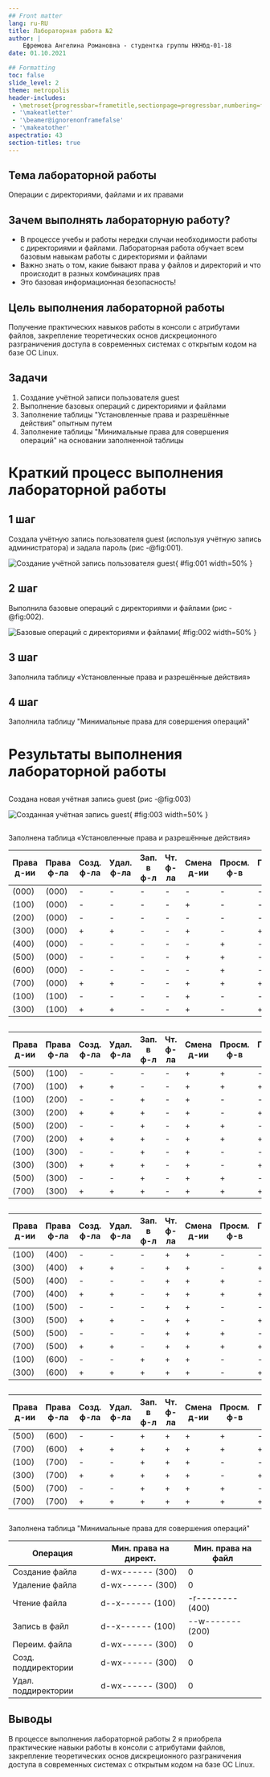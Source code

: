 ```yaml
---
## Front matter
lang: ru-RU
title: Лабораторная работа №2
author: |
	Ефремова Ангелина Романовна - студентка группы НКНбд-01-18
date: 01.10.2021

## Formatting
toc: false
slide_level: 2
theme: metropolis
header-includes: 
 - \metroset{progressbar=frametitle,sectionpage=progressbar,numbering=fraction}
 - '\makeatletter'
 - '\beamer@ignorenonframefalse'
 - '\makeatother'
aspectratio: 43
section-titles: true
---
```


## Тема лабораторной работы

Операции с директориями, файлами и их правами

## Зачем выполнять лабораторную работу?

- В процессе учебы и работы нередки случаи необходимости работы с директориями и файлами. Лабораторная работа обучает всем базовым навыкам работы с директориями и файлами
- Важно знать о том, какие бывают права у файлов и директорий и что происходит в разных комбинациях прав
- Это базовая информационная безопасность!

## Цель выполнения лабораторной работы

Получение практических навыков работы в консоли с атрибутами файлов, закрепление теоретических основ дискреционного разграничения доступа в современных системах с открытым кодом на базе ОС Linux.

## Задачи 

1. Создание учётной записи пользователя guest
2. Выполнение базовых операций с директориями и файлами
3. Заполнение таблицы "Установленные права и разрешённые действия" опытным путем
4. Заполнение таблицы "Минимальные права для совершения операций" на основании заполненной таблицы 

# Краткий процесс выполнения лабораторной работы

## 1 шаг

Создала учётную запись пользователя guest (используя учётную запись администратора) и задала пароль (рис -@fig:001).

![Создание учётной запись пользователя guest](image/2.png){ #fig:001 width=50% }

## 2 шаг

Выполнила базовые операций с директориями и файлами (рис -@fig:002).

![Базовые операций с директориями и файлами](image/6.png){ #fig:002 width=50% }

## 3 шаг

Заполнила таблицу «Установленные права и разрешённые действия» 


## 4 шаг

Заполнила таблицу "Минимальные права для совершения операций" 

# Результаты выполнения лабораторной работы

##

Создана новая учётная запись guest (рис -@fig:003)

![Созданная учётная запись guest](image/3.png){ #fig:003 width=50% }

##

Заполнена таблица «Установленные права и разрешённые действия» 

|Права д-ии|Права ф-ла|Созд. ф-ла|Удал. ф-ла|Зап. в ф-л|Чт. ф-ла|Смена д-ии|Просм. ф-в|Переим. ф-ла|См. атр.|
|----------|----------|----------|----------|----------|--------|----------|----------|------------|--------|
|(000)     |(000)     |-         |-         |-         |-       |-         |-         |-           |-       |
|(100)     |(000)     |-         |-         |-         |-       |+         |-         |-           |+       |
|(200)     |(000)     |-         |-         |-         |-       |-         |-         |-           |-       |
|(300)     |(000)     |+         |+         |-         |-       |+         |-         |+           |+       |
|(400)     |(000)     |-         |-         |-         |-       |-         |+         |-           |-       |
|(500)     |(000)     |-         |-         |-         |-       |+         |+         |-           |+       |
|(600)     |(000)     |-         |-         |-         |-       |-         |+         |-           |-       |
|(700)     |(000)     |+         |+         |-         |-       |+         |+         |+           |+       |
|(100)     |(100)     |-         |-         |-         |-       |+         |-         |-           |+       |
|(300)     |(100)     |+         |+         |-         |-       |+         |-         |+           |+       |

## 

|Права д-ии|Права ф-ла|Созд. ф-ла|Удал. ф-ла|Зап. в ф-л|Чт. ф-ла|Смена д-ии|Просм. ф-в|Переим. ф-ла|См. атр.|
|----------|----------|----------|----------|----------|--------|----------|----------|------------|--------|
|(500)     |(100)     |-         |-         |-         |-       |+         |+         |-           |+       |
|(700)     |(100)     |+         |+         |-         |-       |+         |+         |+           |+       |
|(100)     |(200)     |-         |-         |+         |-       |+         |-         |-           |+       |
|(300)     |(200)     |+         |+         |+         |-       |+         |-         |+           |+       |
|(500)     |(200)     |-         |-         |+         |-       |+         |+         |-           |+       |
|(700)     |(200)     |+         |+         |+         |-       |+         |+         |+           |+       |
|(100)     |(300)     |-         |-         |+         |-       |+         |-         |-           |+       |
|(300)     |(300)     |+         |+         |+         |-       |+         |-         |+           |+       |
|(500)     |(300)     |-         |-         |+         |-       |+         |+         |-           |+       |
|(700)     |(300)     |+         |+         |+         |-       |+         |+         |+           |+       |

##

|Права д-ии|Права ф-ла|Созд. ф-ла|Удал. ф-ла|Зап. в ф-л|Чт. ф-ла|Смена д-ии|Просм. ф-в|Переим. ф-ла|См. атр.|
|----------|----------|----------|----------|----------|--------|----------|----------|------------|--------|
|(100)     |(400)     |-         |-         |-         |+       |+         |-         |-           |+       |
|(300)     |(400)     |+         |+         |-         |+       |+         |-         |+           |+       |
|(500)     |(400)     |-         |-         |-         |+       |+         |+         |-           |+       |
|(700)     |(400)     |+         |+         |-         |+       |+         |+         |+           |+       |
|(100)     |(500)     |-         |-         |-         |+       |+         |-         |-           |+       |
|(300)     |(500)     |+         |+         |-         |+       |+         |-         |+           |+       |
|(500)     |(500)     |-         |-         |-         |+       |+         |+         |-           |+       |
|(700)     |(500)     |+         |+         |-         |+       |+         |+         |+           |+       |
|(100)     |(600)     |-         |-         |+         |+       |+         |-         |-           |+       |
|(300)     |(600)     |+         |+         |+         |+       |+         |-         |+           |+       |

##

|Права д-ии|Права ф-ла|Созд. ф-ла|Удал. ф-ла|Зап. в ф-л|Чт. ф-ла|Смена д-ии|Просм. ф-в|Переим. ф-ла|См. атр.|
|----------|----------|----------|----------|----------|--------|----------|----------|------------|--------|
|(500)     |(600)     |-         |-         |+         |+       |+         |+         |-           |+       |
|(700)     |(600)     |+         |+         |+         |+       |+         |+         |+           |+       |
|(100)     |(700)     |-         |-         |+         |+       |+         |-         |-           |+       |
|(300)     |(700)     |+         |+         |+         |+       |+         |-         |+           |+       |
|(500)     |(700)     |-         |-         |+         |+       |+         |+         |-           |+       |
|(700)     |(700)     |+         |+         |+         |+       |+         |+         |+           |+       |

##

Заполнена таблица "Минимальные права для совершения операций" 


|Операция              |Мин. права на директ.|Мин. права на файл|
|----------------------|---------------------|------------------|
|Создание файла        |d-wx------ (300)     |0                 |
|Удаление файла        |d-wx------ (300)     |0                 |
|Чтение файла          |d--x------ (100)     |-r-------- (400)  |
|Запись в файл         |d--x------ (100)     |--w------- (200)  |
|Переим. файла         |d-wx------ (300)     |0                 |
|Созд. поддиректории   |d-wx------ (300)     |0                 |
|Удал. поддиректории   |d-wx------ (300)     |0                 |

## Выводы

В процессе выполнения лабораторной работы 2 я приобрела практические навыки работы в консоли с атрибутами файлов, закрепление теоретических основ дискреционного разграничения доступа в современных системах с открытым кодом на базе ОС Linux.
